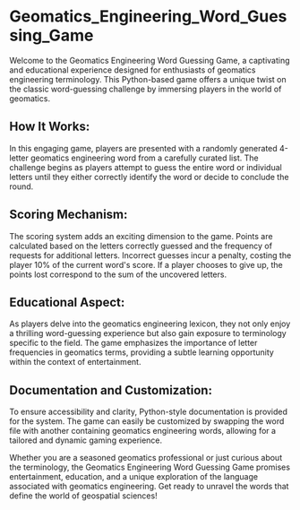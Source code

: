 # Geomatics_Engineering_Word_Guessing_Game


Welcome to the Geomatics Engineering Word Guessing Game, a captivating and educational experience designed for enthusiasts of geomatics engineering terminology. This Python-based game offers a unique twist on the classic word-guessing challenge by immersing players in the world of geomatics.

## How It Works:
In this engaging game, players are presented with a randomly generated 4-letter geomatics engineering word from a carefully curated list. The challenge begins as players attempt to guess the entire word or individual letters until they either correctly identify the word or decide to conclude the round.

## Scoring Mechanism:
The scoring system adds an exciting dimension to the game. Points are calculated based on the letters correctly guessed and the frequency of requests for additional letters. Incorrect guesses incur a penalty, costing the player 10% of the current word's score. If a player chooses to give up, the points lost correspond to the sum of the uncovered letters.

## Educational Aspect:
As players delve into the geomatics engineering lexicon, they not only enjoy a thrilling word-guessing experience but also gain exposure to terminology specific to the field. The game emphasizes the importance of letter frequencies in geomatics terms, providing a subtle learning opportunity within the context of entertainment.

## Documentation and Customization:
To ensure accessibility and clarity, Python-style documentation is provided for the system. The game can easily be customized by swapping the word file with another containing geomatics engineering words, allowing for a tailored and dynamic gaming experience.

Whether you are a seasoned geomatics professional or just curious about the terminology, the Geomatics Engineering Word Guessing Game promises entertainment, education, and a unique exploration of the language associated with geomatics engineering. Get ready to unravel the words that define the world of geospatial sciences!
